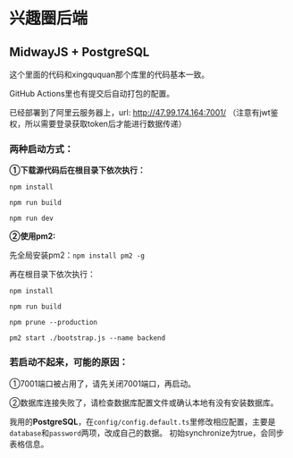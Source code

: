 # 兴趣圈后端

## MidwayJS + PostgreSQL

这个里面的代码和xingququan那个库里的代码基本一致。

GitHub Actions里也有提交后自动打包的配置。

已经部署到了阿里云服务器上，url: http://47.99.174.164:7001/
（注意有jwt鉴权，所以需要登录获取token后才能进行数据传递）

### 两种启动方式：

**①下载源代码后在根目录下依次执行：**

`npm install`

`npm run build`

`npm run dev`



**②使用pm2:**

先全局安装pm2：`npm install pm2 -g`

再在根目录下依次执行：

`npm install`

`npm run build`

`npm prune --production`

`pm2 start ./bootstrap.js --name backend`



### 若启动不起来，可能的原因：

①7001端口被占用了，请先关闭7001端口，再启动。

②数据库连接失败了，请检查数据库配置文件或确认本地有没有安装数据库。

我用的**PostgreSQL**，在`config/config.default.ts`里修改相应配置，主要是`database`和`password`两项，改成自己的数据。 初始synchronize为true，会同步表格信息。

